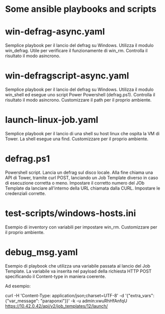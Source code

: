 # Some ansible playbooks and scripts #

# win-defrag-async.yaml #
Semplice playbook per il lancio del defrag su Windows. Utilizza il modulo win_defrag. Utile per verificare il funzionamente di win_rm.
Controlla il risultato il modo asincrono.

# win-defragscript-async.yaml
Semplice playbook per il lancio del defrag su Windows. Utilizza il modulo win_shell ed esegue uno script Power Powershell (defrag.ps1).
Controlla il risultato il modo asincrono.
Customizzare il path per il proprio ambiente.

# launch-linux-job.yaml
Semplice playbook per il lancio di una shell su host linux che ospita la VM di Tower. La shell esegue una find. Customizzare per il proprio ambiente.


# defrag.ps1
Powershell script. Lancia un defrag sul disco locale. Alla fine chiama una API di Tower, tramite curl POST, lanciando un Job Template diverso in caso di esecuzione corretta o meno.
Impostare il corretto numero del JOb Template da lanciare all'interno della URL chiamata dalla CURL.
Impostare le credenziali corrette.

# test-scripts/windows-hosts.ini
Esempio di inventory con variabili per impostare win_rm. Customizzare per il proprio ambiente.

# debug_msg.yaml
Esempio di playbook che utilizza una variabile passata al lancio del Job Template.
La variabile va inserita nel payload della richiesta HTTP POST specificando il Content-type in maniera coerente.

Ad esempio:

curl -H 'Content-Type: application/json;charset=UTF-8' -d '{"extra_vars": {"var_message": "paraponxi"}}' -k -u admin:xwuRhHfAnfqU  https://10.42.0.42/api/v2/job_templates/12/launch/
